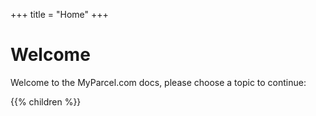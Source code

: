 +++
title = "Home"
+++

# Welcome

Welcome to the MyParcel.com docs, please choose a topic to continue:

{{% children %}}
